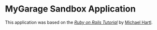# MyGarage Sandbox Application 

This application was based on 
the [*Ruby on Rails Tutorial*](http://railstutorial.org/) 
by [Michael Hartl](http://micahelhartl.com/).

